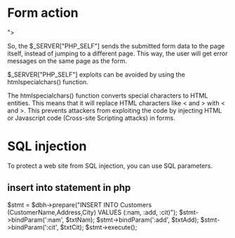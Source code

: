 Form action
===========

<form method="post" action="<?php echo htmlspecialchars($_SERVER["PHP_SELF"]);?>">
  
So, the $_SERVER["PHP_SELF"] sends the submitted form data to the page itself, instead of jumping to a different page. This way, the user will get error messages on the same page as the form.

$_SERVER["PHP_SELF"] exploits can be avoided by using the htmlspecialchars() function.

The htmlspecialchars() function converts special characters to HTML entities. This means that it will replace HTML characters like < and > with &lt; and &gt;. This prevents attackers from exploiting the code by injecting HTML or Javascript code (Cross-site Scripting attacks) in forms.
  
  
SQL injection
==============
To protect a web site from SQL injection, you can use SQL parameters.

insert into statement in php
-------------------------------

$stmt = $dbh->prepare("INSERT INTO Customers (CustomerName,Address,City)
VALUES (:nam, :add, :cit)");
$stmt->bindParam(':nam', $txtNam);
$stmt->bindParam(':add', $txtAdd);
$stmt->bindParam(':cit', $txtCit);
$stmt->execute();
